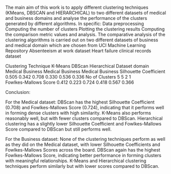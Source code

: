 The main aim of this work is to apply different clustering techniques (KMeans, DBSCAN and HIERARCHICAL) to two different datasets of medical and business domains and analyse the
performance of the clusters generated by different algorithms. In specific:
 Data preprocessing
 Computing the number of clusters
 Plotting the clustering results
 Computing the comparison metric values and analysis.
The comparative analysis of the clustering algorithms is carried out on two
different datasets of business and medical domain which are chosen from
UCI Machine Learning Repository
  Absenteeism at work dataset
   Heart failure clinical records dataset

Clustering Technique	K-Means	DBScan	Hierarchical
Dataset domain	Medical	Business	Medical	Business	 Medical	Business
Silhouette Coefficient	 0.505	0.342	 0.708	 0.330	0.536 	0.336
No of Clusters	5	5	2	1		
Fowlkes-Mallows Score	0.412	0.223	0.724 0.418 0.567 0.366

Conclusion:

For the Medical dataset:
DBScan has the highest Silhouette Coefficient (0.708) and Fowlkes-Mallows Score (0.724), indicating that it performs well in forming dense clusters with high similarity.
K-Means also performs reasonably well, but with fewer clusters compared to DBScan.
Hierarchical clustering has a slightly lower Silhouette Coefficient and Fowlkes-Mallows Score compared to DBScan but still performs well.

For the Business dataset:
None of the clustering techniques perform as well as they did on the Medical dataset, with lower Silhouette Coefficients and Fowlkes-Mallows Scores across the board.
DBScan again has the highest Fowlkes-Mallows Score, indicating better performance in forming clusters with meaningful relationships.
K-Means and Hierarchical clustering techniques perform similarly but with lower scores compared to DBScan.


